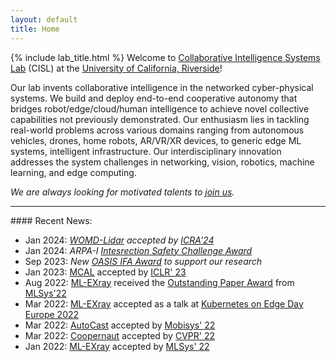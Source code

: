 ```yaml
---
layout: default
title: Home
---
```


{% include lab_title.html %}
Welcome to [Collaborative Intelligence Systems Lab](https://cisl.ucr.edu/) (CISL) at the [University of California, Riverside](https://www.ucr.edu/)!

Our lab invents collaborative intelligence in the networked cyber-physical systems. 
We build and deploy end-to-end cooperative autonomy that bridges robot/edge/cloud/human intelligence to achieve novel collective capabilities not previously demonstrated. 
Our enthusiasm lies in tackling real-world problems across various domains ranging from autonomous vehicles, drones, home robots, AR/VR/XR devices, to generic edge ML systems, intelligent infrastructure.
Our interdisciplinary innovation addresses the system challenges in networking, vision, robotics, machine learning, and edge computing. 

*We are always looking for motivated talents to [join us](joinus).* 

<!-- <hr>
#### Hiring for Fall 2024:

We are hiring *three* PhDs this cycle, from both **ECE** and **CSE** department, in the following areas. Knowledge across areas is a plus.
* Autonomous Driving (CS/EE)
* ML Systems, Systems for ML (EE/CS)
* Wireless/Vehicular Networking (EE) -->

<hr>
#### Recent News:

* Jan 2024: *[WOMD-Lidar](https://arxiv.org/abs/2304.03834) accepted by [ICRA'24](https://2024.ieee-icra.org/)*
* Jan 2024: *ARPA-I [Intesrection Safety Challenge Award](https://www.transportation.gov/briefing-room/us-dot-announces-winners-intersection-safety-challenge)*
* Sep 2023: *New [OASIS IFA Award](https://mcusercontent.com/16b960a15758a2e9f6cc8140d/files/10cd5110-9bf7-972e-94e4-7655e311e16a/OASIS_IFA_2nd_Round_Large_and_Small_Awards_compressed.pdf) to support our research*
* Jan 2023: [MCAL](https://openreview.net/pdf?id=1FxRPKrH8bw) accepted by [ICLR' 23](https://iclr.cc/Conferences/2023)
* Aug 2022: [ML-EXray](https://arxiv.org/abs/2111.04779) received the [Outstanding Paper Award](https://mlsys.org/virtual/2022/oral/2155) from [MLSys'22](https://mlsys.org/Conferences/2022)
* Mar 2022: [ML-EXray](https://arxiv.org/abs/2111.04779) accepted as a talk at [Kubernetes on Edge Day Europe 2022](https://kubernetesonedgedayeu22.sched.com/event/zsA2/mlexray-observability-for-machine-learning-on-the-edge-michelle-nguyen-stanford)
* Mar 2022: [AutoCast](https://arxiv.org/abs/2112.14947) accepted by [Mobisys' 22](https://www.sigmobile.org/mobisys/2022/)
* Mar 2022: [Coopernaut](https://arxiv.org/abs/2112.14947) accepted by [CVPR' 22](https://cvpr2022.thecvf.com/)
* Jan 2022: [ML-EXray](https://arxiv.org/abs/2111.04779) accepted by [MLSys' 22](https://mlsys.org/Conferences/2022)

